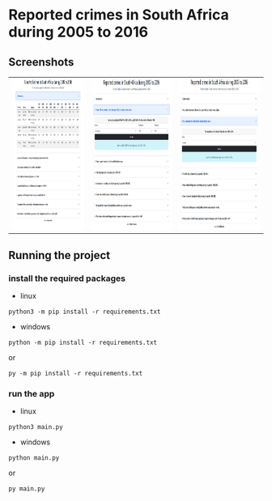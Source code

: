 # Reported crimes in South Africa during 2005 to 2016

## Screenshots

<table>
  <tr>
    <td><img src="https://github.com/PascalBenstrong/Crime-Data-South-Africa/blob/main/screenshots/screenshot1.png" height="300"></td>
    <td><img src="https://github.com/PascalBenstrong/Crime-Data-South-Africa/blob/main/screenshots/screenshot2.png" height="300"></td>
    <td><img src="https://github.com/PascalBenstrong/Crime-Data-South-Africa/blob/main/screenshots/screenshot3.png" height="300"></td>
  </tr>
</table>

## Running the project

### install the required packages

- linux

```shell
python3 -m pip install -r requirements.txt
```

- windows

```shell
python -m pip install -r requirements.txt
```

or

```shell
py -m pip install -r requirements.txt
```

### run the app

- linux

```shell
python3 main.py
```

- windows

```shell
python main.py
```

or

```shell
py main.py
```
